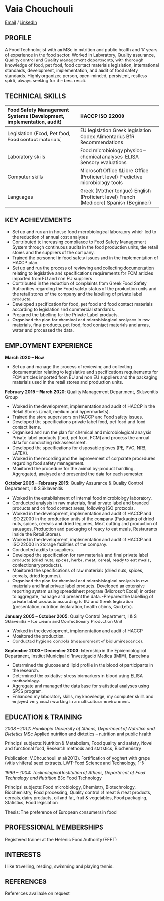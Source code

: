 # Vaia Chouchouli

[Email](mailto:vagiac@yahoo.com) / [LinkedIn](https://gr.linkedin.com/in/chouchouli-vaia-3849253a)

## PROFILE 

A Food Technologist with an MSc in nutrition and public health and 17 years of experience in the food sector. Worked in Laboratory, Quality assurance, Quality control and Quality management departments, with thorough knowledge of food, pet food, food contact materials legislation, international standards, development, implementation, and audit of food safety standards. Highly organized person, open-minded, persistent, restless spirit, always seeking for the best result.

## TECHNICAL SKILLS

|  Food Safety Management Systems  			 (Development, implementation, audit) 		 | HACCP  			 ISO 22000  |
| :---                                                                    | :---                                                                                         |
|  Legislation  			 (Food, Pet food, Food contact materials) 	  | EU legislation   Greek legislation   Codex Alimentarius  	 BfR Recommendations             |
|  Laboratory skills	                                                  | Food microbiology  physico – chemical analyses, ELISA   Sensory evaluations                  |
|  Computer skills                                                        | Microsoft Office &Libre Office (Proficient level)   Predictive microbiology tools            |
|  Languages                                                              | Greek (Mother tongue)  English (Proficient level)  French (Mediocre)  Spanish (Beginner)	 |

## KEY ACHIEVEMENTS

- Set up and run an in house food microbiological laboratory which led to the reduction of annual cost analyses
- Contributed to increasing compliance to Food Safety Management System through continuous audits in the food production units, the retail stores  and the suppliers of the company.
- Trained the personnel in food safety issues and in the implementation of HACCP plan.
- Set up and run the process of reviewing and collecting documentation relating to legislative and specifications requirements for FCM articles imported from EU and non EU suppliers
- Contributed in the reduction of complaints from Greek Food Safety Authorities regarding the Food safety status of the production units and the retail stores of the company and the labelling of private label products.
- Developed specification for food, pet food and food contact materials according to legislation and commercial standards.
- Prepared the labelling for the Private Label products.
- Organised the plan for chemical and microbiological analyses in raw materials, final products, pet food, food contact materials and areas, water and processed the data.
    
## EMPLOYMENT EXPERIENCE 

**March 2020 – Now**

- Set up and manage the process of reviewing and collecting documentation relating to legislative and specifications requirements for FCM articles imported from EU and non EU suppliers and the packaging materials used in the retail stores and production units.

**February 2015 – March 2020**: Quality Management Department, Sklavenitis Group

- Worked in the development, implementation and audit of HACCP in the Retail Stores (small, medium and hypermarkets).
- Trained the store supervisors on HACCP and Food safety issues.
- Developed the specifications private label food, pet food and food contact items.
- Organised and run the plan for chemical and microbiological analysis Private label products (food, pet food, FCM) and process the annual data for conducting risk assessment.
- Developed the specifications for disposable gloves (PE, PVC, NRB, LATEX).
- Worked in the recording and the improvement of corporate procedures regarding food safety management.
- Monitored the procedure for the animal by-product handling. Aggregated, analysed and presented the data for each semester.

**October 2005 – February 2015**: Quality Assurance & Quality Control Department, I & S Sklavenitis

- Worked in the establishment of internal food microbiology laboratory.
- Conducted analysis in raw materials, final private label and branded products and on food contact areas, following ISO protocols.
- Worked in the development, implementation and audit of HACCP and ISO 22000 in the production units of the company (Packaging of dried nuts, spices, cereals and dried legumes, Meat cutting and production of sausages, Production and packaging of ready to eat meals, Restaurants inside the Retail Stores).
- Worked in the development, implementation and audit of HACCP and ISO 22000 in Storage facilities of the company.
- Conducted audits to suppliers.
- Developed the specification for raw materials and final private label products (dried nuts, spices, herbs, meat, cereal, ready to eat meals, confectionary products).
- Monitored the specifications of raw materials (dried nuts, spices, cereals, dried legumes).
- Organised the plan for chemical and microbiological analysis in raw materials and final private label products. Developed an extensive reporting system using spreadsheet program (Microsoft Excel) in order to aggregate, manage and present the data. 
-Prepared the labelling of private label products according to EU and Greek legislation (presentation, nutrition declaration, health claims, Quid,etc).


**January 2005 – October 2005**: Quality Control Department, I & S Sklavenitis – Ice  cream and Confectionary Production Unit

- Worked in the development, implementation and audit of HACCP.
- Monitored the production.
- Conducted hygiene controls (measurement of bioluminescence).

**September 2003 – December 2003**: Internship in the Epidemiological Department, Institut Municipal d ‘Investigació Mèdica (IMIM), Barcelona

- Determined the glucose and lipid profile in the blood of participants in the research.
- Determined the oxidative stress biomarkers in blood using ELISA methodology.
- Aggregate and managed the data base for statistical analyses using SPSS program.
- Enhanced my laboratory skills, my knowledge, my computer skills and enjoyed very much working in a multicultural environment.

## EDUCATION & TRAINING 

*2008 – 2012: Harokopio University of Athens, Department of Nutrition and Dietetics*
MSc Applied nutrition and dietetics – nutrition and public health

Principal subjects:
Nutrition & Metabolism, Food quality and safety, Novel and functional food, Research methods and statistics, Biochemistry

Publication: V.Chouchouli et al(2013). Fortification of yoghurt with grape (vitis vinifera) seed extracts. LWT-Food Science and Technology, 1-8

*1999 – 2004: Technological Institution of Athens, Department of Food Technology and Nutrition*
BSc Food Technology

Principal subjects:
Food microbiology, Chemistry, Biotechnology, Biochemistry, Food processing, Quality control of meat & meat products, cereals, dairy products, oil and fat, fruit & vegetables, Food packaging, Statistics, Food legislation

Thesis: The preference of European consumers in food

## PROFESSIONAL MEMBERSHIPS 

Registered trainer at the Hellenic Food Authority (EFET)

## INTERESTS
I like travelling, reading, swimming and playing tennis.

## REFERENCES
References available on request
